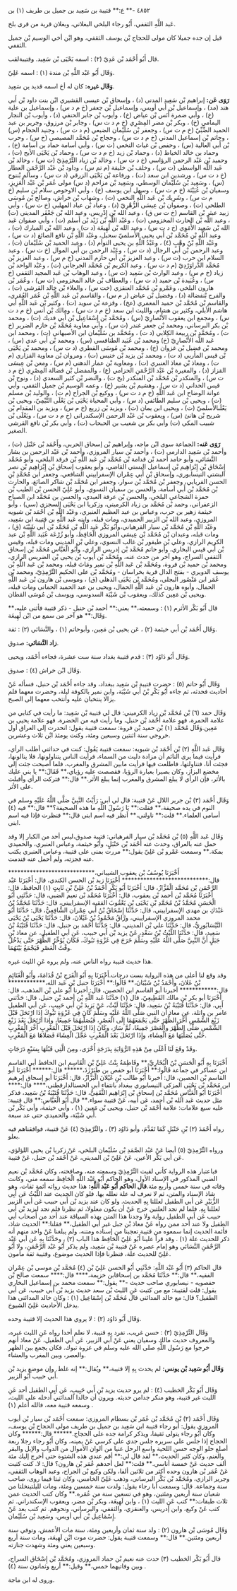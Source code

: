 ٤٨٥٢ -** ع:** قتيبة بن سَعِيد بن جميل بن طريف (١) بن

عَبد اللَّهِ الثقفي، أَبُو رجاء البلخي البغلاني، وبغلان قرية من قرى بلخ.

قيل إن جده جميلا كان مولى للحجاج بْن يوسف الثقفي، وهو ابْن أخي الوسيم بْن جميل الثقفي.

قال أَبُو أَحْمَد بْن عَدِيّ (٢) : اسمه يَحْيَى بْن سَعِيد. وقتيبةلقب.

وَقَال أَبُو عَبْد اللَّهِ بْن مندة (١) : اسمه عَلِيّ.

**وَقَال غيره:** كان له أخ اسمه قديد ين سَعِيد.

**رَوَى عَن:** إبراهيم بْن سَعِيد المدني (د) ، وإسحاق بْن عيسى القشيري ابْن بنت داود بْن أَبي هند (مد) ، وإسماعيل بْن أَبي أويس، وإسماعيل بْن جعفر (خ م د س) ، وإسماعيل بن علية (خ) ، وأبي ضمرة أَنَس بْن عياض (خ) ، وأيوب بْن جابر الحنفي (د) ، وأيوب بْن النجار اليمامي (خ) ، وبكر بْن مضر المِصْرِي (خ م د ت س) ، وجابر بْن مرزوق، وجرير بن عبد الحميد الضِّبِّيّ (خ م ت س) ، وجعفر بْن سُلَيْمان الضبعي (م د ت س) ، وجنيد الحجام (س) ، وحاتم بْن إسماعيل المدني (خ م د ت س) ، وحجاج بْن مُحَمَّد المصيصي (خ س) ، وحرب بْن أَبي العالية (س) ، وحفص بْن غياث النخعي (ت س) ، وأبي أسامة حماد بن أسامة (خ) ، وحماد بن خالد الخياط (د) ، وحماد بْن زيد (خ م د ت س) ، وحماد بْن يَحْيَى الأبح (ت) ، وحميد بْن عَبْد الرحمن الرؤاسي (خ د ت س) ، وخالد بْن زياد التِّرْمِذِيّ (ت س) ، وخالد بْن عَبد اللَّه الواسطي (ت س) ، وخلف بْن خليفة (م تم س) ، وداود بْن عَبْد الرَّحْمَنِ العطار (خ د ت س) ، ورشدين ابن سعد (ت) ، ورفاعة بْن يَحْيَى الزرقي (د ت س) ، وسالم بْننوح (س) ، وسَعِيد بْن سُلَيْمان الوسطي، وسَعِيد بْن مزاحم (د س) مولى عُمَر بْن عَبْد الْعَزِيزِ، وسفيان بْن عُيَيْنَة (خ م ت س) ، وسهل ابن يوسف (خ) ، وأبي الاوحوص سلام بْن سليم (خ م ت س) ، وشَرِيك بْن عَبد اللَّهِ النخعي (ت) ، وشهاب بْن خراش، وصالح بْن مُوسَى الطلحي (ت) ، وصفوان بْن عِيسَى الزُّهْرِيّ (د) ، وعباد بْن عباد المهلبي (خ ت س) ، وأبي زبيد عبثر بْن القاسم (خ ت س ق) ، وعبد الله بْن إِدْرِيس، وعبد الله بْن جَعْفَر المديني (ت) ، وعبد اللَّه بْن الحارث المخزومي (ت) ، وعَبْد اللَّهِ بْن زَيْد بْن أسلم (ت) ، وأبي صفوان عَبد الله بْن سَعِيد الأُمَوِي (خ د ت س) ، وعبد الله بْن لَهِيعَة (د ت) ، وعبد الله بْن المبارك (ت) ، وعبد اللَّه بْن مُحَمَّد بْن أَبي يحيى الأَسلميّ سحبل، وعَبْد اللَّهِ بْن نافع الصائغ (د ت س) ، وعَبْد اللَّهِ بْنُ وهْبٍ (٤) ، وعَبْدُ اللَّهِ بن يحيى التوأم (د) ، وعبد الحميد بْن سُلَيْمان (ت) ، وعبد الرحمن بْن أَبي الرجال (د ت س) ، وعَبْد الرحمن بن أَبي الموال (خ ت س) ، وعبد السلام ابن حرب (ت س) ، وعبد العزيز بْن أَبي حازم المدني (خ م س) ، وعبد العزيز بْن مُحَمَّد الدَّراوَرْدِيّ (م د ت س) ، وعبد الكريم بْن مُحَمَّد الجرجاني (ت) ، وعَبْد الواحد بْن زياد (خ م س) ، وعبد الوارث بْن سَعِيد (ت س) ، وعبد الوهاب بْن عَبد المجيد الثقفي (خ س) ، وعُبَيدة بْن حميد (د ت س) ، والعطاف بْن خالد المخزومي (ت س) ، وعُمَر بْن هارون البلخي، وعَمْرو بْن مُحَمَّد العنقزي (خت س) ، والعلاء بْن خالد القرشي (ت) ، والفرج بْنفضالة (د) ، وفضيل بْن عياض (ر م س) ، والقاسم بْن عَبد اللَّهِ بْن عُمَر العُمَري، والقاسم بْن مُحَمَّد بْن حميد المعمري (عخ) ، وقزعة بْن سويد (ت) ، وكثير بْن عَبد اللَّهِ أبي هاشم الأبلي، وكثير بن هشام، والليث ابن سعد (خ م د ت س) ، ومالك بْن أنس (خ م د ت س) ، ومجمع ابن يعقوب الأَنْصارِيّ (س) ، ومُحَمَّد بْن إِسْمَاعِيل بْن أَبي فديك (ت) ، ومحمد بْن بكر البرساني، ومحمد بْن جعفر غندر (ت س) ، وأبي معاوية مُحَمَّد بْن خازم الضرير (خ ت) ، ومُحَمَّد بْن ربيعة الكِلابي (د ت) ، ومُحَمَّد بن سُلَيْمان ابن الأصبهاني (ت) ، ومحمد ابن عَبد اللَّه الأَنْصارِيّ (خ) ومحمد بْن عُبَيد الطنافسي (س) ، ومحمد بْن أَبي عدي (س) ، ومحمد بْن فضيل بْن غزوان (خ) ، ومحمد بْن مُوسَى الفطري (د ت س) ، ومحمد بْن يَحْيَى بْن قيس المأربي (د ت) ، ومحمد بْن يزيد بْن خنيس (ت) ، ومروان بْن معاوية الفزاري (م ت) ، ومعاذ بْن معاذ العنبري (ت) ، ومعاوية بْن عمار الدهني (م س) ، ومعن بْن عِيسَى القزاز (د) ، والمغيرة بْن عَبْد الرَّحْمَنِ الحزامي (ع) ، والمفضل بْن فضالة المِصْرِي (خ م د ت س) ، والمنكدر بْن مُحَمَّد بْن المنكدر (بخ ت) ، والنضر بْن كثير السعدي (د) ، ونوح بْن قيس الحداني (د ت س) ، وهشيم بْن بشير (خ) ، وعمه الوسيم بْن جميل الثقفي، وأبي عوانة الوضاح ابن عَبد اللَّهِ (خ م د ت س) ، ووكيع بْن الجراح (م ت) ، والوليد بْن مسلم (ت) ، ويحيى بْن سليم الطائفي (د س) ، وأبي المحياة يَحْيَى بْن يَعْلَى التَّيْمِيّ، ويحيى بْن يَعْلَىالأَسلميّ (ت) ، ويحيى ابن يمان (ت) ، ويزيد بْن زريع (خ م س) ، ويزيد بن المقدام بْن شريح بْن هانئ (س) ، ويعقوب بْن عَبْد الرحمن الإسكندراني (خ م د ت س) ، ويَعْلَى بْن شبيب المكي (ت) وأبي بكر بن شعيب بن الحبحاب (ت) ، وأبي بكر بْن نافع القرشي الصغير.

**رَوَى عَنه:** الجماعة سوى ابْن ماجه، وإبراهيم بْن إسحاق الحربي، وأَحْمَد بْن حَنْبَل (ت) ، وأحمد بْن سَعِيد الدارمي (ت) ، وأحمد بْن سيار المروزي، وأحمد بْن عَبْد الرحمن بن بشار النَّسَائي، وأبو حامد أحمد بْن قدامة بْن مُحَمَّد بْن عَبد اللَّهِ بْن فرقد البلخي، وأبو مُحَمَّد إِسْحَاق بْن إِبْرَاهِيم بْن إِسماعيل البستي القاضي، وأبو يعقوب إسحاق بْن إِبْرَاهِيم بْن نصر البشتي النيسابوري، وإسحاق بْن أَبي عِمْران الإسفراييني الشافعي، وجعفر ابن مُحَمَّدِ بْنِ الحسن الفريابي، وجعفر بْن مُحَمَّد بْن سوار، وجعفر ابن مُحَمَّد بْن شاكر الصائغ، والحارث بْن مُحَمَّد بْن أَبي أسامة، والحسن بن سفيان النسوي، وأبو عَلِيّ الحسن بْن الطيب بْن حمزة الشجاعي البلخي، والحسن بْن عرفة العبدي، والحسن بن مُحَمَّد ابن الصباح الزعفراني، وحمد بْن مُحَمَّد بن زياد الكرميني، وزكريا ابن يَحْيَى السجزي (سي) ، وأبو خيثمة زهير بن حرب، وعباس بن عبد العظيم العنبري، وعَبْد اللَّهِ بْن أَحْمَد بْن شبويه المروزي، وعبد الله بْن الزبير الحميدي، ومات قبله، وابنه عَبد اللَّهِ بن قتيبة ابن سَعِيد، وعَبْد اللَّهِ بْن مُحَمَّد بْن سيار الفرهياني،وأَبُو بَكْر عَبد اللَّهِ بْن مُحَمَّد بْن أَبي شَيْبَة (ق) ، ومات قبله، وعبدان بْن مُحَمَّد بْن عِيسَى المروزي الْحَافِظ، وأبو زُرْعَة عُبَيد اللَّهِ بْن عبد الكريم الرازي، وعلي بْن طيفور بْن غالب النسوي، وعلي بْن المديني ومات قبله، وقيس بْن أَبي قيس البخاري، وأبو حاتم مُحَمَّد بْن إدريس الرازي، وأَبُو الْعَبَّاس مُحَمَّد بْن إسحاق الثقفي السراج، وهو آخر من حدث عنه، ومُحَمَّد بْن أيوب بْن يحيى بْن الضريس الرازي، ومحمد بْن حميد بْن فروة، ومُحَمَّد بْن عَبد اللَّهِ بْن نمير ومَاتَ قبله، ومحمد بْن عَبد اللَّهِ بْن يوسف الدويري - بفتح الدال قرية بخراسان - ومُحَمَّد بْن علي الحكيم التِّرْمِذِيّ، ومحمد بْن عُمَر ابن مَنْصُور البجلي، ومُحَمَّد بْن يَحْيَى الذهلي (ق) ، وموسى بْن هارون بْن عَبد اللَّهِ الحمال، وأبوه هارون بْن عَبد اللَّهِ الحمال، ويحيى بن عبد الحميد الحماني ومات قبله، ويحيى بْن مَعِين كذلك، ويعقوب بْن شَيْبَة السدوسي، ويوسف بْن مُوسَى القطان.

قال أَبُو بَكْر الأثرم (١) : وسمعته،** يعني:** أحمد بْن حنبل - ذكر قتيبة فأثنى عليه،** وَقَال:** هو آخر من سمع من ابْن لَهِيعَة.

وَقَال أَحْمَد بْن أَبي خيثمة (٢) ، عَن يحيى بْن مَعِين، وأبوحاتم (١) ، والنَّسَائي (٢) : ثقة.

**زاد النَّسَائي:** صدوق.

وَقَال أَبُو دَاوُد (٣) : قدم قتيبة بغداد سنة ست عشرة، فجاءه أَحْمَد، ويحيى.

وَقَال ابْن خراش (٤) : صدوق.

وَقَال أَبُو حاتم (٥) : حضرت قتيبة بْن سَعِيد ببغداد، وقد جاءه أَحْمَد بْن حنبل، فسأله عَنْ أحاديث فحدثه، ثم جاءه أَبُو بَكْرِ بْنُ أَبي شَيْبَة، وابن نمير بالكوفة ليلة، وحضرت معهما فلم يزالا ينتخبان عليه وأنتخب معهما إلى الصبح.

وَقَال حمد (٦) بْن مُحَمَّد بْن زياد الكرميني: قال لي قتيبة بْن سَعِيد: ما رأيت في كتابي من علامة الحمرة، فهو علامة أَحْمَد بْن حنبل، وما رأيت فيه من الخضرة، فهو علامة يحيى بن مَعِين.وَقَال مُحَمَّد (١) بْن حميد بْن فروة: سمعت قتيبة يقول: انحدرت إلى العراق أول خروجي سنة اثنتين وسبعين ومئة، وكنت يومئذ ابْن ثلاث وعشرين.

وَقَال عَبد اللَّهِ (٢) بْن أَحْمَد بْن شبويه: سمعت قتيبة يَقُول: كنت في حداثتي أطلب الرأي، فرأيت فيما يرى النائم أن مزادة دليت من السماء، فرأيت الناس يتناولونها، فلا ينالونها، فجئت أنا، فتناولتها، فاطلعت فيها فرأيت مابين المشرق والمغرب، فلما أصبحت جئت إلى مخضع البزاز، وكان بصيرا بعبارة الرؤيا، فقصصت عليه رؤياي،** فَقَالَ:** يا بني عليك بالأثر، فإن الرأي لا يبلغ المشرق والمغرب إنما يبلغ الأثر.** قال:** فتركت الرأي وأقبلت على الأثر.

وَقَال أَحْمَد (٣) بْن جرير اللال عَنْ قتيبة: قال لي أبي: رَأَيْتُ النَّبِيَّ صَلَّى اللَّهُ عَلَيْهِ وسلم في النوم في يده صحيفة،** فقلت:** يَا رَسُولَ اللَّهِ ما هذه الصحيفة؟** قال:** فيه (٤) أسامي العلماء.** قلت:** ناولني،** أنظر فيه اسم ابني قال:** فنظرت فإذا فيه اسم ابني.

وَقَال عَبد اللَّهِ (٥) بْن مُحَمَّد بْن سيار الفرهياني: قتيبة صدوق،ليس أحد من الكبار إلا وقد حمل عنه بالعراق، وحدث عنه أَحْمَد بْن حَنْبَلٍ، وأَبُو خيثمة، وعباس العنبري، والحميدي بمكة.** وسمعت عَمْرو بْن عَلِيّ يقول:** مررت بمنى على قتيبة، وعباس العنبري يكتب عنه فجزته، ولم أحمل عنه فندمت.

أَخْبَرَنَا يُوسُفُ بْن يعقوب الشيباني،**************************** قال:**************************** أَخْبَرَنَا زيد بْن الحسن الكندي، قال: أَخْبَرَنَا عَبْد الرَّحْمَنِ بْن مُحَمَّد الْقَزَّازُ، قال: أَخْبَرَنَا أَبُو بَكْرٍ أَحْمَدُ بْنُ عَلِيِّ بْنِ ثَابِتٍ (١) الحافظ، قال: أَخْبَرَنَا مُحَمَّد بْن أحمد بْن يعقوب، قال: أَخْبَرَنَا مُحَمَّد بْن نعيم الضبي، قال: حَدَّثَنِي أَبُو الْحَسَنِ مُحَمَّدُ بْنُ مُحَمَّدِ بْنِ يَحْيَى بْنِ يَعْقُوبَ الفقيه الإسفراييني، قال: حَدَّثَنَا مُحَمَّدُ بْنُ عَبْدَكِ بن مهدي الإسفراييني، قال: حَدَّثَنَا إِسْحَاقُ بْنُ أَبي عِمْران الشَّافِعِيُّ، قال: حَدَّثَنَا أَبُو محمد المروزي الإسفراييني، ورَّاقُ مَحْمُودُ بْنُ غَيْلانَ، قال: حَدَّثَنَا يَحْيَى بْنُ يَحْيَى النَّيْسَابُورِيُّ، قال: حَدَّثَنَا علي بْن المديني، قال: حَدَّثَنَا أَحْمَد بن حنبل، قال: حَدَّثَنَا قُتَيْبَةُ بْنُ سَعِيد، قال: حَدَّثَنَا اللَّيْثُ بْنُ سَعْدٍ، عَنْ يزيد بْن أَبي حبيب، عَن أبي الطفيل، عن معاذ بْنِ جَبَلٍ أَنَّ النَّبِيَّ صَلَّى اللَّهُ عَلَيْهِ وسَلَّمَ خَرَجَ فِي غَزْوَةِ تَبُوكَ، فَكَانَ يُؤَخِّرُ الظُّهْرَ حَتَّى يَدْخُلَ وقْتُ الْعَصْرِ فَيَجْمَعُ بَيْنَهُمَا.

هذا حديث قتيبة رواه الناس عنه، ولم يروه عَنِ الليث غيره.

وقد وقع لنا أعلى من هذه الرواية بست درجات.أَخْبَرَنَا بِهِ أَبُو الْفَرَجِ بْنُ قُدَامَةَ، وأَبُو الْغَنَائِمِ بْنُ عَلانَ، وأَحْمَدُ بْنُ شَيْبَانَ،** قَالُوا:** أَخْبَرَنَا حنبل بْن عَبد الله،************ قال:************ أخبرنا أبو القاسم ابن الحصين، قال: أخبرنا أَبُو علي بْن المذهب، قال: أَخْبَرَنَا أبو بكر بْن مالك القَطِيعِيّ، قال (١) حَدَّثَنَا عَبد اللَّهِ بْن أحمد بْن حنبل، قال: حَدَّثني أَبِي، قال: حَدَّثَنَا قُتَيْبَةُ بْنُ سَعِيد، قال: حَدَّثَنَا لَيْثٌ، عَنْ يَزِيدَ بْنِ أَبي حَبِيبٍ، عَن أبي الطفيل عامر بن واثلة، عن معاذ أن النبي صَلَّى اللَّهُ عَلَيْه وسَلَّمَ كَانَ فِي غَزْوَةِ تَبُوكَ إِذَا ارْتَحَلَ قَبْلَ زَيْغِ الشَّمْسِ أَخَّرَ الظُّهْرَ حَتَّى يَجْمَعَهُمَا إِلَى الْعَصْرِ، فَيُصَلِّيهُمَا جَمِيعًا، وإذا ارْتَحَلَ بَعْدَ زَيْغِ الشَّمْسِ صَلَّى الظُّهْرَ والْعَصْرَ جَمِيعًا، ثُمَّ سَارَ، وكَانَ إِذَا ارْتَحَلَ قَبْلَ الْمَغْرِبِ أَخَّرَ الْمَغْرِبِ حَتَّى يُصَلِّيَهَا مَعَ الْعِشَاءِ، وإِذَا ارْتَحَلَ بَعْدَ الْمَغْرِبِ عَجَّلَ الْعِشَاءَ فَصَلاهَا مَعَ الْمَغْرِبِ.

وقَدْ وقَعَ لَنَا أَعْلَى مِنْ هَذِهِ الرُّوَايَةِ بِدَرَجَةٍ أُخْرَى، ومِنَ الَّتِي قَبْلَهَا بِسَبْعِ دَرَجَاتٍ.

أَخْبَرَنَا بِهِ أَبُو الْحَسَنِ بْنُ الْبُخَارِيِّ،** وفَاطِمَةُ بِنْتُ عَلِيِّ بْنِ الْقَاسِمِ ابن الحافظ أبي القاسم ابن عساكر في جماعة قَالُوا:** أَخْبَرَنَا أبو حفص بن طَبَرْزَذَ،****** قال:****** أَخْبَرَنَا أبو القاسم بْن الحصين، قال: أخبرنا أَبُو طالب بْنِ غَيْلانَ الْبَزَّازُ، قال: أَخْبَرَنَا أبو إسحاق إبرهيم ابن مُحَمَّد بْن يَحْيَى المزكي النيسابوري ببغداد بانتفاء أبي الحسنالدارقطني،**** قال:**** أَخْبَرَنَا أَبُو الْعَبَّاسِ مُحَمَّد بْن إسحاق بْن إِبْرَاهِيم الثَّقَفِيُّ، قال: حَدَّثَنَا قُتَيْبَةُ بْنُ سَعِيد، فذكر مثل حديث عَبد الله بْن أحمد، عَن أبيه، عَنْ قتيبة سواء.** قال أَبُو الْعَبَّاسِ:** قال قتيبة: عليه سبع علامات: علامة أَحْمَد بْن حنبل، ويحيى بْن مَعِين (١) ، وأبي خيثمة، وأبي بَكْر بْن أَبي شَيْبَة، والحميدي حتى عد سبعة.

رواه أَحْمَدَ (٢) بْنِ حَنْبَلٍ كَمَا تَقَدَّمَ، وأبو دَاوُد (٣) ، والتِّرْمِذِيّ (٤) عَنْ قتيبة، فوافقناهم فيه بعلو.

ورواه التِّرْمِذِيّ (٥) أيضا عَنْ عَبْد الصَّمَدِ بْن سُلَيْمان البلخي، عَنْ زكريا بْن يحيى اللؤلؤي، عَن أبي بَكْر الأعين، عَنْ عَلِيّ بْن المديني، عَنْ أَحْمَد بْن حنبل، عَنْ قتيبة.

فباعتبار هذه الرواية كأني لقيت التِّرْمِذِيّ وسمعته منه، وصافحته، وكان مُحَمَّد بْن نعيم الضبي المذكور في الإسناد الأول، وهو الحاكم أَبُو عَبْد اللَّهِ الْحَافِظ سمعه مني، وكانت وفاته في سنة خمس وأربع مئة.**قال الحاكم أَبُو عَبْد اللَّهِ:** هذا حديث رواته أئمة ثقات، وهو شاذ الإسناد والمتن، ثم لا نعرف له علة نعلله بها. فلو كان الحديث عند اللَّيْثُ عَن أَبِي الزُّبَيْرِ عَن أبي الطفيل لعللنا بِهِ الحديث. ولو كان عند يزيد بْن أَبي حبيب عَن أبي الزبير لعللنا بِهِ. فلما لم نجد العلتين خرج عَنْ أن يكون معلولا، ثم نظرنا فلم نجد ليزيد بْن أَبي حبيب عَن أبي الطفيل رواية ولا وجدنا هذا المتن بهذه السياقة عند أحد من أصحاب أبي الطفيل ولا عند أحد ممن رواه عَنْ معاذ بْن جبل غير أبي الطفيل،** فقلنا:** الحديث شاذ، فأئمة الحديث إنما سمعوه من قتيبة تعجبنا من إسناده ومتنه، ولم يبلغنا عَنْ واحد منهم أنه ذكر للحديث علة (١) . وقد قرأ علينا أَبُو عَلِيّ الْحَافِظ هذا الباب (٢) ، وحَدَّثَنَا بِهِ عَن أبي عَبْد الرَّحْمَنِ النَّسَائي وهو إمام عصره عَنْ قتيبة بْن سَعِيد، ولم يذكر أَبُو عَبْد الرَّحْمَنِ، ولا أَبُو عَلِيّ للحديث علة، فنظرنا فإذا الحديث موضوع، وقتيبة ثقة مأمون.

قال الحاكم (٣) أَبُو عَبْد اللَّهِ: حَدَّثَنِي أَبُو الحسن عَلِيّ بْن (٤) مُحَمَّد بْن موسى بْن عِمْران الفقيه،** قال:** حَدَّثَنَا مُحَمَّد بن إسحاقابن خزيمة،**** قال:**** سمعت صالح بْن حفصويه - نيسابوري صاحب حديث -** يقول:** سمعت محمد بن إسماعيل البخاري يقول: قلت لقتيبة: مع من كتبت عَنِ الليث بْن سعد حديث يزيد بْن أَبي حبيب، عَن أبي الطفيل؟ قال: مع خالد المدائني قال مُحَمَّد بْن إِسْمَاعِيل (١) : وكان خالد المدائني هذا يدخل الأحاديث عَلِيّ الشيوخ.

وَقَال أَبُو دَاوُد (٢) : لا يروي هذا الحديث إلا قتيبة وحده.

وَقَال التِّرْمِذِيّ (٣) : حسن غريب، تفرد بِهِ قتيبة، لا نعلم أحدا رواه عَنِ الليث غيره، والمعروف حديث مالك وسفيان يعني عَنْ أبي الزبير، عَن أبي الطفيل، عَنْ معاذ أنهم خرجوا مع رَسُول اللَّهِ صلى الله عليه وسلم في غزوة تبوك. فكان يجمع بين الظهر والعصر، وبين المغرب والعشاء.

**وَقَال أَبُو سَعِيد بْن يونس:** لم يحدث بِهِ إلا قتيبة،** ويُقال:** إنه غلط. وإن موضع يزيد بْن أَبي حبيب أَبُو الزبير.

وَقَال أَبُو بَكْر الخطيب (٤) : لم يرو حديث يزيد بْنِ أَبي حَبِيبٍ، عَن أَبِي الطفيل أحد عَنِ الليث غير قتيبة، وهو منكر جدامن حديثه. ويرون أن خالدا المدائني أدخله على الليث، وسمعه قتيبة معه، فالله أعلم (١) .

وَقَال أَحْمَد (٢) بْن مُحَمَّد بْن عُمَر بْن بسطام المروزي: سمعت أَحْمَد بْن سيار بْن أيوب المروزي يقول: أبو رجاء قتيبة ابن سَعِيد بن جميل بن طريف مولى الحجاج بْن يوسف، وكان أَبُو رجاء يتولى ثقيفا، ويذكر كرامة جده على الحجاج.****** قال:****** وكان الحجاج إذا جلس على سريره جلس جدي على كرسي عَنْ يمينه، وكان أَبُو رجاء رجلا ربعة أصلع حلو الوجه حسن اللحية واسع الرحل غنيا من ألوان الأموال من الدواب والإبل والبقر والغنم، وكان كثير الحديث،** لقد قال لي:** أقم عندي هذه الشتوة حتى أخرج إليك مئة ألف حديث عَنْ خمسة أناسي.** قلت:** لعل أحدهم عُمَر بْن هارون؟ قال: لا. كنت كتبت عَنْ عُمَر بْن هارون وحده أكثر من ثلاثين ألفا، ولكن وكيع بْن الجراح، وعبد الوهاب الثقفي، وجرير الرازي، ومُحَمَّد بْن بَكْر البرساني، وذهب عَلِيّ الخامس، وكان ثبتا فيما روى، صاحب سنة وجماعة. قال: وسمعت أبا رجاء يقول: ولدت سنة خمسين ومئة، ومات لليلتينخلتا من شعبان سنة أربعين ومئتين، وهو في تسعين سنة من عُمَره.** وكان كتب الحديث عمن ثلاث طبقات:** كتب عَنِ الليث (١) ، وابن لَهِيعَة، وبكر بْن مضر، ويعقوب الإسكندراني. ثم كتب عَنْ وكيع، وابن إدريس، والعنقزي، والثقفي، والبرساني، ونحوهم. ثم كتب بعد عَنْ إِسْمَاعِيل بْن أَبي أويس، وسَعِيد بْن سُلَيْمان.

وَقَال مُوسَى بْن هارون (٢) : ولد سنة ثمان وأربعين ومئة، سنة مات الأعمش، وتوفي سنة أربعين ومئتين.** قال:** وسمعت قتيبة يقول: حضرت موت ابْن لَهِيعَة، ومات سنة أربع وسبعين يعني ومئة وشهدت جنازته.

قال أَبُو بَكْر الخطيب (٣) حدث عنه نعيم بْن حماد المروزي، ومُحَمَّد بْن إِسْحَاق السراج، وبين وفاتيهما خمس،** وقيل:** أربع وثمانون سنة (٤) .

وروى له ابن ماجة.